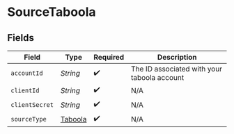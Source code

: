 # SourceTaboola


## Fields

| Field                                       | Type                                        | Required                                    | Description                                 |
| ------------------------------------------- | ------------------------------------------- | ------------------------------------------- | ------------------------------------------- |
| `accountId`                                 | *String*                                    | :heavy_check_mark:                          | The ID associated with your taboola account |
| `clientId`                                  | *String*                                    | :heavy_check_mark:                          | N/A                                         |
| `clientSecret`                              | *String*                                    | :heavy_check_mark:                          | N/A                                         |
| `sourceType`                                | [Taboola](../../models/shared/Taboola.md)   | :heavy_check_mark:                          | N/A                                         |